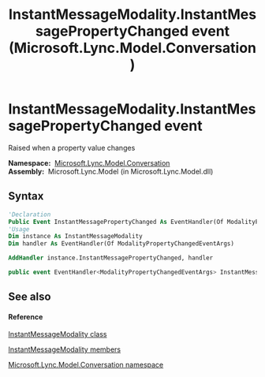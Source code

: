 ﻿---
title: InstantMessageModality.InstantMessagePropertyChanged event (Microsoft.Lync.Model.Conversation)
TOCTitle: InstantMessagePropertyChanged event
ms:assetid: E:Microsoft.Lync.Model.Conversation.InstantMessageModality.InstantMessagePropertyChanged_DI_3_UC_OCS14MrefLyncWPF
ms:mtpsurl: https://msdn.microsoft.com/en-us/library/microsoft.lync.model.conversation.instantmessagemodality.instantmessagepropertychanged_di_3_uc_ocs14mreflyncwpf(v=office.15)
ms:contentKeyID: 48596236
ms.date: 07/28/2014
mtps_version: v=office.15
f1_keywords:
- Microsoft.Lync.Model.Conversation.InstantMessageModality.InstantMessagePropertyChanged
dev_langs:
- CSharp
- JScript
- VB
- other
---

# InstantMessageModality.InstantMessagePropertyChanged event

Raised when a property value changes

**Namespace:**  [Microsoft.Lync.Model.Conversation](microsoft-lync-model-conversation-namespace_2.md)  
**Assembly:**  Microsoft.Lync.Model (in Microsoft.Lync.Model.dll)

## Syntax

``` vb
'Declaration
Public Event InstantMessagePropertyChanged As EventHandler(Of ModalityPropertyChangedEventArgs)
'Usage
Dim instance As InstantMessageModality
Dim handler As EventHandler(Of ModalityPropertyChangedEventArgs)

AddHandler instance.InstantMessagePropertyChanged, handler
```

``` csharp
public event EventHandler<ModalityPropertyChangedEventArgs> InstantMessagePropertyChanged
```

## See also

#### Reference

[InstantMessageModality class](instantmessagemodality-class-microsoft-lync-model-conversation_2.md)

[InstantMessageModality members](instantmessagemodality-members-microsoft-lync-model-conversation_2.md)

[Microsoft.Lync.Model.Conversation namespace](microsoft-lync-model-conversation-namespace_2.md)

